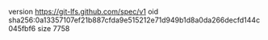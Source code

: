 version https://git-lfs.github.com/spec/v1
oid sha256:0a13357107ef21b887cfda9e515212e71d949b1d8a0da266decfd144c045fbf6
size 7758
